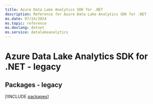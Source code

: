 ```yaml
---
title: Azure Data Lake Analytics SDK for .NET
description: Reference for Azure Data Lake Analytics SDK for .NET
ms.date: 07/24/2024
ms.topic: reference
ms.devlang: dotnet
ms.service: datalakeanalytics
---
```

# Azure Data Lake Analytics SDK for .NET - legacy
## Packages - legacy
[!INCLUDE [packages](data-lake-analytics-index.md)]